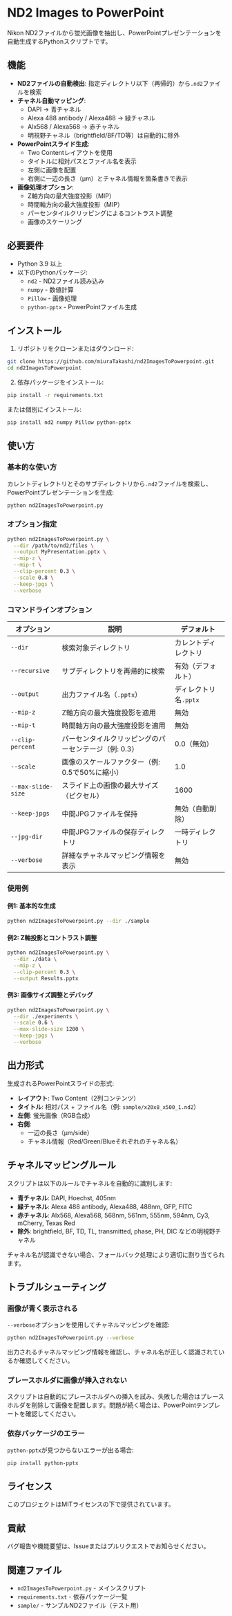 # ND2 Images to PowerPoint

Nikon ND2ファイルから蛍光画像を抽出し、PowerPointプレゼンテーションを自動生成するPythonスクリプトです。

## 機能

- **ND2ファイルの自動検出**: 指定ディレクトリ以下（再帰的）から`.nd2`ファイルを検索
- **チャネル自動マッピング**: 
  - DAPI → 青チャネル
  - Alexa 488 antibody / Alexa488 → 緑チャネル
  - Alx568 / Alexa568 → 赤チャネル
  - 明視野チャネル（brightfield/BF/TD等）は自動的に除外
- **PowerPointスライド生成**: 
  - Two Contentレイアウトを使用
  - タイトルに相対パスとファイル名を表示
  - 左側に画像を配置
  - 右側に一辺の長さ（µm）とチャネル情報を箇条書きで表示
- **画像処理オプション**:
  - Z軸方向の最大強度投影（MIP）
  - 時間軸方向の最大強度投影（MIP）
  - パーセンタイルクリッピングによるコントラスト調整
  - 画像のスケーリング

## 必要要件

- Python 3.9 以上
- 以下のPythonパッケージ:
  - `nd2` - ND2ファイル読み込み
  - `numpy` - 数値計算
  - `Pillow` - 画像処理
  - `python-pptx` - PowerPointファイル生成

## インストール

1. リポジトリをクローンまたはダウンロード:

```bash
git clone https://github.com/miuraTakashi/nd2ImagesToPowerpoint.git
cd nd2ImagesToPowerpoint
```

2. 依存パッケージをインストール:

```bash
pip install -r requirements.txt
```

または個別にインストール:

```bash
pip install nd2 numpy Pillow python-pptx
```

## 使い方

### 基本的な使い方

カレントディレクトリとそのサブディレクトリから`.nd2`ファイルを検索し、PowerPointプレゼンテーションを生成:

```bash
python nd2ImagesToPowerpoint.py
```

### オプション指定

```bash
python nd2ImagesToPowerpoint.py \
  --dir /path/to/nd2/files \
  --output MyPresentation.pptx \
  --mip-z \
  --mip-t \
  --clip-percent 0.3 \
  --scale 0.8 \
  --keep-jpgs \
  --verbose
```

### コマンドラインオプション

| オプション | 説明 | デフォルト |
|-----------|------|----------|
| `--dir` | 検索対象ディレクトリ | カレントディレクトリ |
| `--recursive` | サブディレクトリを再帰的に検索 | 有効（デフォルト） |
| `--output` | 出力ファイル名（`.pptx`） | ディレクトリ名`.pptx` |
| `--mip-z` | Z軸方向の最大強度投影を適用 | 無効 |
| `--mip-t` | 時間軸方向の最大強度投影を適用 | 無効 |
| `--clip-percent` | パーセンタイルクリッピングのパーセンテージ（例: 0.3） | 0.0（無効） |
| `--scale` | 画像のスケールファクター（例: 0.5で50%に縮小） | 1.0 |
| `--max-slide-size` | スライド上の画像の最大サイズ（ピクセル） | 1600 |
| `--keep-jpgs` | 中間JPGファイルを保持 | 無効（自動削除） |
| `--jpg-dir` | 中間JPGファイルの保存ディレクトリ | 一時ディレクトリ |
| `--verbose` | 詳細なチャネルマッピング情報を表示 | 無効 |

### 使用例

#### 例1: 基本的な生成

```bash
python nd2ImagesToPowerpoint.py --dir ./sample
```

#### 例2: Z軸投影とコントラスト調整

```bash
python nd2ImagesToPowerpoint.py \
  --dir ./data \
  --mip-z \
  --clip-percent 0.3 \
  --output Results.pptx
```

#### 例3: 画像サイズ調整とデバッグ

```bash
python nd2ImagesToPowerpoint.py \
  --dir ./experiments \
  --scale 0.6 \
  --max-slide-size 1200 \
  --keep-jpgs \
  --verbose
```

## 出力形式

生成されるPowerPointスライドの形式:

- **レイアウト**: Two Content（2列コンテンツ）
- **タイトル**: 相対パス + ファイル名（例: `sample/x20x8_x500_1.nd2`）
- **左側**: 蛍光画像（RGB合成）
- **右側**: 
  - 一辺の長さ（µm/side）
  - チャネル情報（Red/Green/Blueそれぞれのチャネル名）

## チャネルマッピングルール

スクリプトは以下のルールでチャネルを自動的に識別します:

- **青チャネル**: DAPI, Hoechst, 405nm
- **緑チャネル**: Alexa 488 antibody, Alexa488, 488nm, GFP, FITC
- **赤チャネル**: Alx568, Alexa568, 568nm, 561nm, 555nm, 594nm, Cy3, mCherry, Texas Red
- **除外**: brightfield, BF, TD, TL, transmitted, phase, PH, DIC などの明視野チャネル

チャネル名が認識できない場合、フォールバック処理により適切に割り当てられます。

## トラブルシューティング

### 画像が青く表示される

`--verbose`オプションを使用してチャネルマッピングを確認:

```bash
python nd2ImagesToPowerpoint.py --verbose
```

出力されるチャネルマッピング情報を確認し、チャネル名が正しく認識されているか確認してください。

### プレースホルダに画像が挿入されない

スクリプトは自動的にプレースホルダへの挿入を試み、失敗した場合はプレースホルダを削除して画像を配置します。問題が続く場合は、PowerPointテンプレートを確認してください。

### 依存パッケージのエラー

`python-pptx`が見つからないエラーが出る場合:

```bash
pip install python-pptx
```

## ライセンス

このプロジェクトはMITライセンスの下で提供されています。

## 貢献

バグ報告や機能要望は、Issueまたはプルリクエストでお知らせください。

## 関連ファイル

- `nd2ImagesToPowerpoint.py` - メインスクリプト
- `requirements.txt` - 依存パッケージ一覧
- `sample/` - サンプルND2ファイル（テスト用）

